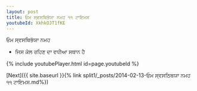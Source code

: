 ```yaml
---
layout: post
title: ਓਮ ਸ੍ਵਸਥਿਭੱਯਾ ਨਮਹ ੧੧ ਟਾਇਮਸ
youtubeId: XkhkOJT1fKE
---
```

 
 
 ਓਮ ਸ੍ਵਸਥਿਭੱਯਾ ਨਮਹ  
 
 -  ਜਿਸ ਕੋਲ ਰਹਿਣ ਦਾ ਵਧੀਆ ਸਥਾਨ ਹੈ 
 
  
 
  
 
 
 
 
 
 


{% include youtubePlayer.html id=page.youtubeId %}
 
[Next]({{ site.baseurl }}{% link  split1/_posts/2014-02-13-ਓਮ ਸ੍ਵਸਠਿਥਯਾ ਨਮਹ ੧੧ ਟਾਇਮਸ.md%})
 
